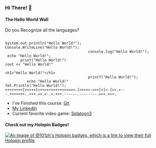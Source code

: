 ### Hi There! 👋
#### The Hello World Wall
Do you Recognize all the languages?
```

System.out.println("Hello World!");                                  Console.WriteLine("Hello World!");
                                      console.log("Hello World!");                        
 echo "Hello World!";                                         
       print("Hello World!")                                        cout << "Hello World!"
                                                                             <h1>"Hello World!"</h1>
                                      printf("Hello World!");
          echo "Hello World!"                                            fmt.Println("Hello World!");
++++++++[>++++[>++>+++>+++>+<<<<-]>+>+>->>+[<]<-]>>.>---.+++++++..+++.>>.<-.<.+++.------.--------.>>+.>++.

```

- I've Finished this course: [Git](learn.gitkraken.com/courses/git-foundations)
- [My LinkedIn](https://www.linkedin.com/in/hunter-zhuang-863662226/)
- Current favorite video game: [Splatoon3](https://splatoon.nintendo.com/)

#### Check out my Holopin Badges!
[![An image of @101zh's Holopin badges, which is a link to view their full Holopin profile](https://holopin.me/101zh)](https://holopin.io/@101zh)

